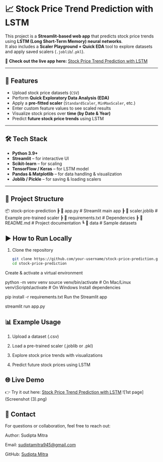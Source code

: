 
# 📈 Stock Price Trend Prediction with LSTM  

This project is a **Streamlit-based web app** that predicts stock price trends using **LSTM (Long Short-Term Memory) neural networks**.  
It also includes a **Scaler Playground + Quick EDA** tool to explore datasets and apply saved scalers (`.joblib`/`.pkl`).  

🔗 **Check out the live app here:** [Stock Price Trend Prediction with LSTM](https://stock-price-trend-prediction-with-lstm-nnddxr3qe5z8kwxjqr9ddf.streamlit.app/)  

---

## 🚀 Features  

- Upload stock price datasets (`CSV`)  
- Perform **Quick Exploratory Data Analysis (EDA)**  
- Apply a **pre-fitted scaler** (`StandardScaler`, `MinMaxScaler`, etc.)  
- Enter custom feature values to see scaled results  
- Visualize stock prices over **time (by Date & Year)**  
- Predict **future stock price trends** using LSTM  

---

## 🛠️ Tech Stack  

- **Python 3.9+**  
- **Streamlit** – for interactive UI  
- **Scikit-learn** – for scaling  
- **TensorFlow / Keras** – for LSTM model  
- **Pandas & Matplotlib** – for data handling & visualization  
- **Joblib / Pickle** – for saving & loading scalers  

---

## 📂 Project Structure  

📦 stock-price-prediction
┣ 📜 app.py # Streamlit main app
┣ 📜 scaler.joblib # Example pre-trained scaler
┣ 📜 requirements.txt # Dependencies
┣ 📜 README.md # Project documentation
┗ 📂 data # Sample datasets


## ▶️ How to Run Locally  

1. Clone the repository  
   ```bash
   git clone https://github.com/your-username/stock-price-prediction.git
   cd stock-price-prediction
Create & activate a virtual environment


python -m venv venv
source venv/bin/activate   # On Mac/Linux
venv\Scripts\activate      # On Windows
Install dependencies


pip install -r requirements.txt
Run the Streamlit app

streamlit run app.py

## 📊 Example Usage
1. Upload a dataset (.csv)

2. Load a pre-trained scaler (.joblib or .pkl)

3. Explore stock price trends with visualizations

4. Predict future stock prices using LSTM

## 🌐 Live Demo
👉 Try it out here: [Stock Price Trend Prediction with LSTM](https://stock-price-trend-prediction-with-lstm-nnddxr3qe5z8kwxjqr9ddf.streamlit.app)
![1st page](Screenshot (3).png)
## 📧 Contact
For questions or collaboration, feel free to reach out:

Author: Sudipta Mitra

Email: sudiptamitra945@gmail.com

GitHub: [Sudipta Mitra](https://github.com/Sudipta-Mitra)
